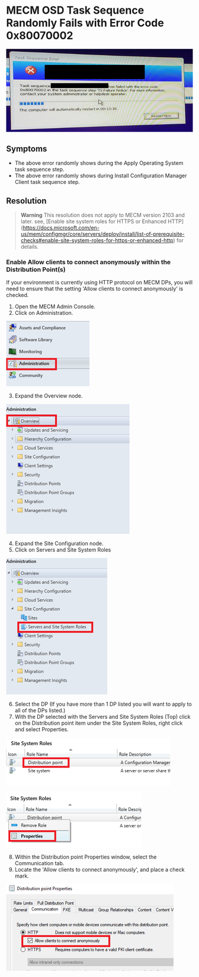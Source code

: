 # MECM OSD Task Sequence Randomly Fails with Error Code 0x80070002

![MECM-OSD-Task-Sequence-Randomly-Fails-with-Error-Code-0x80070002](./media/../../Media/mecm-osd-task-sequence-randomly-fails-with-error-code-0x80070002/MECM-OSD-Task-Sequence-Randomly-Fails-with-Error-Code-0x80070002.png)

## Symptoms

- The above error randomly shows during the Apply Operating System task sequence step.
- The above error randomly shows during Install Configuration Manager Client task sequence step.

## Resolution

> **Warning** This resolution does not apply to MECM version 2103 and later. see, [Enable site system roles for HTTPS or Enhanced HTTP] (https://docs.microsoft.com/en-us/mem/configmgr/core/servers/deploy/install/list-of-prerequisite-checks#enable-site-system-roles-for-https-or-enhanced-http) for details.

### Enable Allow clients to connect anonymously within the Distribution Point(s)

If your environment is currently using HTTP protocol on MECM DPs, you will need to ensure that the setting 'Allow clients to connect anonymously' is checked.

1. Open the MECM Admin Console. 
2. Click on Administration. 
    
![MECM-OSD-Task-Sequence-Randomly-Fails-with-Error-Code-0x800700020](./media/../../Media/mecm-osd-task-sequence-randomly-fails-with-error-code-0x80070002/MECM-OSD-Task-Sequence-Randomly-Fails-with-Error-Code-0x800700020.png)

3. Expand the Overview node. 

![MECM-OSD-Task-Sequence-Randomly-Fails-with-Error-Code-0x800700021](./media/../../Media/mecm-osd-task-sequence-randomly-fails-with-error-code-0x80070002/MECM-OSD-Task-Sequence-Randomly-Fails-with-Error-Code-0x800700021.png)

4. Expand the Site Configuration node.
5. Click on Servers and Site System Roles

![MECM-OSD-Task-Sequence-Randomly-Fails-with-Error-Code-0x800700022](./media/../../Media/mecm-osd-task-sequence-randomly-fails-with-error-code-0x80070002/MECM-OSD-Task-Sequence-Randomly-Fails-with-Error-Code-0x800700022.png)

6. Select the DP (If you have more than 1 DP listed you will want to apply to all of the DPs listed.)
7. With the DP selected with the Servers and Site System Roles (Top) click on the Distribution point item under the Site System Roles, right click and select Properties.

![MECM-OSD-Task-Sequence-Randomly-Fails-with-Error-Code-0x800700023](./media/../../Media/mecm-osd-task-sequence-randomly-fails-with-error-code-0x80070002/MECM-OSD-Task-Sequence-Randomly-Fails-with-Error-Code-0x800700023.png)

![MECM-OSD-Task-Sequence-Randomly-Fails-with-Error-Code-0x800700024](./media/../../Media/mecm-osd-task-sequence-randomly-fails-with-error-code-0x80070002/MECM-OSD-Task-Sequence-Randomly-Fails-with-Error-Code-0x800700024.png)

8. Within the Distribution point Properties window, select the Communication tab. 
9. Locate the 'Allow clients to connect anonymously', and place a check mark.

![MECM-OSD-Task-Sequence-Randomly-Fails-with-Error-Code-0x800700025](./media/../../Media/mecm-osd-task-sequence-randomly-fails-with-error-code-0x80070002/MECM-OSD-Task-Sequence-Randomly-Fails-with-Error-Code-0x800700025.png)




